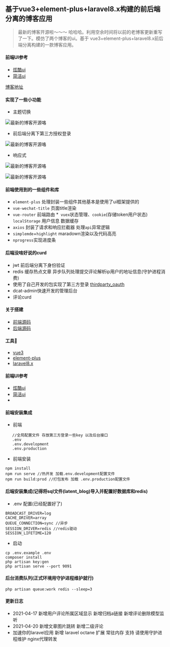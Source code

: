 ## 基于vue3+element-plus+laravel8.x构建的前后端分离的博客应用

> 最新的博客开源啦～～～ 哈哈哈。利用空余时间将以前的老博客更新重写了一下。模仿了两个博客的ui。基于 vue3+element-plus+laravel8.x前后端分离构建的一款博客应用。

#### 前端UI参考
 * [炫酷ui](https://88250.b3log.org/)
 * [简洁ui](https://www.louislivi.com/)
 
 
[博客地址](https://pltrue.top/)


#### 实现了一些小功能

* 主题切换

![最新的博客开源咯](https://cdn.learnku.com/uploads/images/202104/27/32593/75p9l93jEn.gif!large)

* 前后端分离下第三方授权登录

![最新的博客开源咯](https://cdn.learnku.com/uploads/images/202104/27/32593/3odHRNEdIO.gif!large)
* 响应式

![最新的博客开源咯](https://cdn.learnku.com/uploads/images/202104/27/32593/Fshu0ybfGF.png!large)

![最新的博客开源咯](https://cdn.learnku.com/uploads/images/202104/27/32593/dKLNrACCAC.png!large)
  


#### 前端使用到的一些组件和库
   * `element-plus` 处理封装一些组件其他基本是使用了ui框架提供的
   * `vue-wechat-title` 页面title渲染
   * `vue-router` 前端路由
   *` vuex`状态管理、`cookie`(存储token用户状态) `localStorage` 用户信息 数据缓存
   * `axios` 封装了请求和响应拦截器 处理`api`异常逻辑
   * `simplemde`+`highlight` maradown渲染以及代码高亮
   * `nprogress`实现进度条
   
   
#### 后端没啥好说的curd
  *  jwt 前后端分离下身份验证
  *  redis 缓存热点文章 异步队列处理提交评论解析ip用户的地址信息(守护进程消费)
  *  使用了自己开发的包实现了第三方登录 [thirdparty_oauth](https://github.com/pl1998/thirdparty_oauth)
  * dcat-admin快速开发的管理后台
  * 评论curd
  
 
 #### 关于搭建 
 
  * [前端源码](/app/)
  * [后端源码](/apiblog/)
  
#### 工具🔧  
  * [vue3](https://www.vue3js.cn/docs/zh)
  * [element-plus](https://github.com/element-plus/element-plus)
  * [laravel8.x](https://learnku.com/docs/laravel/8.x/upgrade/9352)
  
#### 前端UI参考
  * [炫酷ui](https://88250.b3log.org/)
  * [简洁ui](https://www.louislivi.com/)
  *

 
#### 前端安装集成

  * 前端
```shell script
   //全局配置文件 存放第三方登录一些key 以及后台接口
   .env
   .env.development
   .env.production
```  
  * 前端安装
  ```shell script
npm install
npm run serve //热开发 加载.env.development配置文件
npm run build:prod //打包发布 加载 .env.production配置文件
```

#### 后端安装集成(记得将sql文件(latent_blog)导入并配置好数据库和redis)
  * .env 配置(已经配置好了)

```shell script
BROADCAST_DRIVER=log 
CACHE_DRIVER=array 
QUEUE_CONNECTION=sync //异步
SESSION_DRIVER=redis //redis驱动
SESSION_LIFETIME=120

```
  * 启动 
```shell script
cp .env.example .env
composer install
php artisan key:gen
php artisan serve --port 9091
```   
#### 后台消费队列(正式环境用守护进程维护就行)
```shell script
php artisan queue:work redis --sleep=3
```

#### 更新日志 
  * 2021-04-17 新增用户评论所属区域显示 新增归档a链接 新增评论删除模型监听
  * 2021-04-20 新增文章图片跳转 新增二级评论
  * 加速你的laravel应用 新增 laravel octane 扩展 常驻内存 支持 请使用守护进程维护 nginx代理转发 
  

